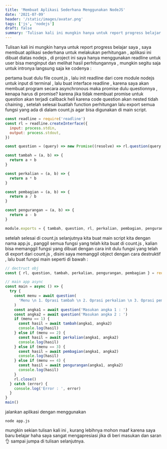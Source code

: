 ```yaml
---
title: 'Membuat Aplikasi Sederhana Menggunakan NodeJS'
date: '2021-07-09'
header: '/static/images/avatar.png'
tags: ['js', 'nodejs']
draft: false
summary: 'Tulisan kali ini mungkin hanya untuk report progress belajar saya , saya membuat aplikasi sederhana untuk melakukan perhitungan , aplikasi ini dibuat diatas nodejs , di project ini saya hanya menggunakan readline untuk user bisa menginput dan melihat hasil perhitungannya.'
---
```


Tulisan kali ini mungkin hanya untuk report progress belajar saya , saya membuat aplikasi sederhana untuk melakukan perhitungan , aplikasi ini dibuat diatas nodejs , di project ini saya hanya menggunakan readline untuk user bisa menginput dan melihat hasil perhitungannya , mungkin segitu saja untuk intronya langsung saja ke codenya :

pertama buat dulu file count.js , lalu init readline dari core module nodejs untuk input di terminal , lalu buat interface readline , karena saya akan membuat program secara asynchronous maka promise dulu questionnya , kenapa harus di promise? karena jika tidak membuat promise untuk question akan terjadi callback hell karena code question akan nested tidah chaining , setelah selesai buatlah function perhitungan lalu export semua fungsi yang ada di dalam count.js agar bisa digunakan di main script.

```js
const readline = require('readline')
const rl = readline.createInterface({
  input: process.stdin,
  output: process.stdout,
})

const question = (query) => new Promise((resolve) => rl.question(query, resolve))

const tambah = (a, b) => {
  return a + b
}

const perkalian = (a, b) => {
  return a * b
}

const pembagian = (a, b) => {
  return a / b
}

const pengurangan = (a, b) => {
  return a - b
}

module.exports = { tambah, question, rl, perkalian, pembagian, pengurangan }
```

setelah selesai di count.js selanjutnya kita buat main script kita dengan nama app.js , panggil semua fungsi yang telah kita buat di count.js , kalian bisa memanggil fungsi yang dibuat dengan cara init dulu fungsi yang telah di export dari count.js , disini saya memanggil object dengan cara destruktif , lalu buat fungsi main seperti di bawah :

```js
// dectruct obj
const { rl, question, tambah, perkalian, pengurangan, pembagian } = require('./count')

// main app async
const main = async () => {
  try {
    const menu = await question(
      'Menu \n 1. Oprasi tambah \n 2. Oprasi perkalian \n 3. Oprasi pembagian \n 4. Oprasi pengurangan \n\nPilih menu : '
    )
    const angka1 = await question('Masukan angka 1 : ')
    const angka2 = await question('Masukan angka 2 : ')
    if (menu == 1) {
      const hasil = await tambah(angka1, angka2)
      console.log(hasil)
    } else if (menu == 2) {
      const hasil = await perkalian(angka1, angka2)
      console.log(hasil)
    } else if (menu == 3) {
      const hasil = await pembagian(angka1, angka2)
      console.log(hasil)
    } else if (menu == 4) {
      const hasil = await pengurangan(angka1, angka2)
      console.log(hasil)
    }
    rl.close()
  } catch (error) {
    console.log('Error : ', error)
  }
}
main()
```

jalankan aplikasi dengan menggunakan

```
node app.js
```

mungkin sekian tulisan kali ini , kurang lebihnya mohon maaf karena saya baru belajar haha saya sangat mengapresiasi jika di beri masukan dan saran 👌 sampai jumpa di tulisan selanjutnya.
